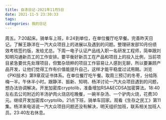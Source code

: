 ```yaml
---
title: 自涤日记-2021年11月5日
date: 2021-11-5 23:30:33
tags:
categories: 我的日记
---
```

周五。7:20起床。骑单车上班，8:24到单位，在单位餐厅吃早餐。完善昨天日记。了解王静洋在一汽大众项目上的进展以及遇到的问题。整理研发部10月份绩效考核签约版，发给尤总。下周一电子认证产品线入职一名研发工程师，简单跟刘知明沟通新员工的工作安排。要平衡好新员工在产品和项目上的投入比例，当前项目紧急要优先处理项目，但繁杂琐粹的项目工作容易让人感到无聊，所以要兼顾产品开发，让他们觉得工作有价值能提升自己，这样才能平稳度过试用期。浏览《PKI技术》第9章双证书体系。在单位餐厅吃午餐。取周三预订的冬枣，分给陈梅一半。午休半小时。跟静洋、振新、知明、杨洋讨论一汽大众项目遇到的问题，想办法协调解决。开发加密库cryptolib，准备增加RSA&ECDSA加密算法。18:40左右去公司附近的羊汤驴肉火烧店吃晚餐，一碗羊杂汤、一个驴肉火烧，花费30元。继续开发加密库cryptolib。21点下班，骑单车回家。观看《生存之民工》第11集。杨洋来电话说一汽大众项目问题还没有解决，明天组织加班，联系相关加班人员。23:40左右休息。